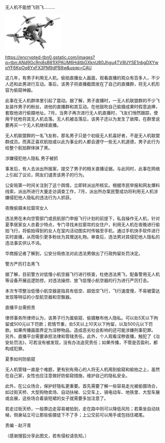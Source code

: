 无人机不能想飞则飞.........



![无人机](https://github.com/ywangnccu/ywang/blob/main/images/Drones.jpg)

https://encrypted-tbn0.gstatic.com/images?q=tbn:ANd9GcRni8sB81IXPAUM6HditbGXknU80Jhgu4TV8UYSE1nbgDXYwqYF6KpOq8YxFX3PM9dPB8w&usqp=CAU


这几年，有男子利用无人机，偷拍直播女人画面，观看直播的观众有百多人，不少人还和此男进行互动。事后，该男子将直播截图发在了自己的直播群，将无人机形容为偷窥神器。

此事在无人机群体里引起了震动。据了解，男子直播时，一无人机联盟群的不少飞友装作男子的粉丝，进他的直播群和其互动。在他鼓吹自己偷摄成果时假意追捧，套取他进行偷摄地址。7月，当男子再次进行无人机直播时，飞友们悄然跟踪，使用干扰枪将其无人机击落。无人机被击落后，该男子还以为发生了故障，在群里说要再买一个无人机继续直播。

无人机联盟群的一名飞友称，那名男子只是个初级无人机喜好者，不是无人机联盟群成员。而真正喜欢航拍或以此为事业的人都会遵守一些无人机道德，男子此行为给整个航拍群体抹了黑。

涉嫌侵犯他人隐私 男子被抓

事发后，有人去派出所报案，提交了男子的相关直播证据。与此同时，此事在网络上引起了议论，网友们谴责该男子的行为。

公安局第一时间关注到了这个舆情，立即转派出所核实。根据市民举报和网友爆料线索，派出所进行大量走访调查工作，7月，派出所办案民警成功将利用无人机涉嫌侵犯他人隐私的违法行为人抓获。

夜晚偷摄未拉窗帘女人

违法男在未向空管部门或民航部门申报飞行计划的前提下，私自操作无人机，针对夏季居家女人衣着少特点，专门寻找未拉窗帘的女住户，利用无人机在夜晚进行偷拍飞行，将偷拍得到的女人在室内活动图实时传输至手机，通过手机快手软件进行实时直播，从而吸引更多粉丝为其赠送礼物。审查后，违法男对其侵犯他人隐私的违法事实供认不讳。

华商报记者了解到，公安分局依法对此违法男做出了行政拘留处罚决定。

警方严厉打击黑飞

据了解，目前警方对低慢小航空器飞行进行核查，杜绝违法黑飞，配备警用无人机等设备开展巡逻防控，对违法操控、放飞低慢小航空器的行为进行严厉打击。

本次专项整治低慢小航空器是指具有低空、超低空飞行，飞行速度慢，不易被雷达发现等特征的小型航空器和空飘器。

直播平台需担责

律师事务所律师认为，该男子行为属偷窥、偷摄散布他人隐私。可以处5天以下拘留或500元以下罚款；若情节重，处5天以上10天以下拘留，以及500元以下罚款。如果传播画面界定为淫秽物品，造成恶劣社会影响的还可能涉嫌刑事犯罪。
另外，直播平台需要承担法律和管辖责任。此外，个人观看淫秽直播，触犯了《治安处罚法》，可若没有被发现，没有办法追究责任；如果传播，不管是否盈利，都构成犯罪。

夏季如何防偷窥

无人机管辖一直是个难题，更有别有用心的人将无人机用到偷窥和偷拍之上，虽然在自己家，女性也应注意做好防偷窥措施，维护自己的隐私安全。

此外，在公众场合，保护好隐私更重要。首先需要了解一些容易走光被偷摄场合，如过街天桥、大型购物卖场、自动扶梯、公交车上、骑电动车、地铁里、大型车展或会展，这些场合着装短裙的女子就需要多加注意了。

若走过街天桥，一般靠边走容易被拍到，走在路中则可以降低风险；若乘坐自动扶梯，侧身站立可让那些偷摄徒下不了手；上公交前可以用手或包挡住裙尾。

责编 - 赵汗青

（感谢搜狐分享此图文，若有侵权请告知。）
